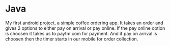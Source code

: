 # Java
My first android project, a simple coffee ordering app. 
It takes an order and gives 2 options to either pay on arrival or pay online.
If the pay online option is choosen it takes us to paytm.com for payment.
And if pay on arrival is choosen then the timer starts in our mobile for order collection.
